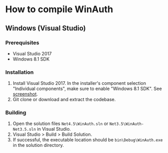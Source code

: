 # How to compile WinAuth

## Windows (Visual Studio) 

### Prerequisites

* Visual Studio 2017
* Windows 8.1 SDK

### Installation

1. Install Visual Studio 2017. In the installer's component selection "Individual components", make sure to enable "Windows 8.1 SDK". See [screenshot](https://stackoverflow.com/questions/43704734/how-to-fix-the-error-windows-sdk-version-8-1-was-not-found/43888773#43888773).
2. Git clone or download and extract the codebase.

### Building

1. Open the solution files `Net4.5\WinAuth.sln` or `Net3.5\WinAuth-Net3.5.sln` in Visual Studio.
2. Visual Studio > Build > Build Solution.
3. If successful, the executable location should be `bin\Debug\WinAuth.exe` in the solution directory.
